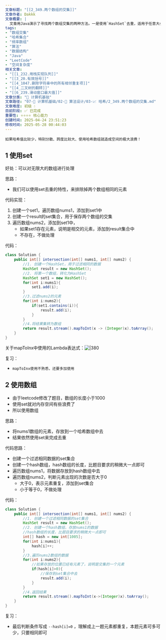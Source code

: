```yaml
---
文章标题: "[[2_349.两个数组的交集]]" 
文章作者: Dakkk
文章概要: |
  文章用Java演示了寻找两个数组交集的两种方法。一是使用`HashSet`去重，适用于任意大小数组；二是针对元素范围有限场景，结合频率数组和`HashSet`优化空间效率。文章对比了两种方法的适用场景并提供了代码实现。
tags:
- "数组交集"
- "哈希集合"
- "频率数组"
- "算法"
- "数据结构"
- "Java"
- "LeetCode"
- "空间复杂度"
相关文章:
- "[[1_232.用栈实现队列]]"
- "[[3_20.有效括号]]"
- "[[4_1047.删除字符串中的所有相邻重复项]]"
- "[[4_二叉树的翻转]]"
- "[[6_239.滑动窗口最大值]]"
文章分类: "📐 计算机基础"
文章路径: "07-📐 计算机基础/02-🧮 算法设计/03-📈 哈希/2_349.两个数组的交集.md"
文章难度: 初级 💧
目前阶段: ✅ 已完成
重要性: ⭐⭐⭐⭐ 核心能力
创建时间: 2025-04-24 23:51:23
修改时间: 2025-05-28 00:44:03
---
```


`如果哈希值比较少，特别分散、跨度比较大、使用哈希数组就造成空间的极大浪费！`
## 1 使用set

好处：可以对无限大的数组进行处理

思路：
- 我们可以使用set去重的特性，来排除掉两个数组相同的元素

代码实现：
1. 创建一个set1，遍历数组nums1，添加到set1中
2. 创建一个result的set集合，用于保存两个数组的交集
3. 遍历数组nums2，添加到set1中，
	- 如果set1存在元素，说明是相交的元素，添加到result集合中
	- 不存在，不做处理

代码：

```java
class Solution {
    public int[] intersection(int[] nums1, int[] nums2) {
        //1. 创建一个HashSet，用于过滤相同的数据
        HashSet result = new HashSet();
        //2. 将第一个数组，转化为HashSet
        HashSet set1 = new HashSet();
        for(int i:nums1){
            set1.add(i);
        }
        //3.过滤nums2的元素
        for(int i:nums2){
            if(set1.contains(i)){
                result.add(i);
            }
        }
        //4.将结果集转为数组
        return result.stream().mapToInt(x -> (Integer)x).toArray();
    }
}
```

关于mapToInx中使用的Lambda表达式：![|380](https://my-obsidian-image.oss-cn-guangzhou.aliyuncs.com/2024/04/c4e059e26e32384c5b2b4410025e091f.png)

复习：
- `mapToInx使用不熟悉，还要多加使用`

## 2 使用数组

- 由于leetcode修改了题目，数组的长度小于1000
- 使用set就对内存空间有些浪费了
- 所以使用数组

思路：
- 将nums1数组的元素，存放到一个哈希数组中去
- 结果依然使用set来完成去重

代码思路：
- 创建一个过滤相同数据的set集合
- 创建一个hash数组，hash数组的长度，比题目要求的稍微大一点即可
- 遍历数组nums1，将数据存放到hash数组中去
- 遍历数组nums2，判断元素出现的次数是否大于0
	- 大于0，表示元素重复，添加到set集合
	- 小于等于0，不做处理

代码：
```java
class Solution {
    public int[] intersection(int[] nums1, int[] nums2) {
        //1. 创建一个过滤相同数据的set集合
        HashSet result = new HashSet();
        //2. 创建一个hash数组，存放nums1的数据
        //hash数组的长度，比题目要求的稍微大一点即可
        int[] hash = new int[1005];
        for(int i:nums1){
            hash[i]++;
        }
        //3.遍历nums2数组的数据
        for(int i:nums2){
            //如果存放的位置已经有元素了，说明是交集的一个元素
            if(hash[i]>0){
                //保存到set集合中去
                result.add(i);
            }
        }
        //4.返回结果
        return result.stream().mapToInt(x->(Integer)x).toArray();
    }
}
```

复习：
- 最后判断条件写成 `--hash[i]=0` ，理解成上一题元素都重复，本题元素可多可少，只要相同即可
